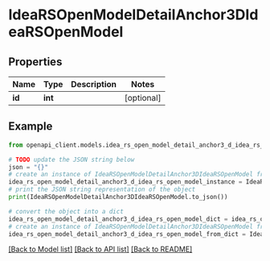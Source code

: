 # IdeaRSOpenModelDetailAnchor3DIdeaRSOpenModel


## Properties

Name | Type | Description | Notes
------------ | ------------- | ------------- | -------------
**id** | **int** |  | [optional] 

## Example

```python
from openapi_client.models.idea_rs_open_model_detail_anchor3_d_idea_rs_open_model import IdeaRSOpenModelDetailAnchor3DIdeaRSOpenModel

# TODO update the JSON string below
json = "{}"
# create an instance of IdeaRSOpenModelDetailAnchor3DIdeaRSOpenModel from a JSON string
idea_rs_open_model_detail_anchor3_d_idea_rs_open_model_instance = IdeaRSOpenModelDetailAnchor3DIdeaRSOpenModel.from_json(json)
# print the JSON string representation of the object
print(IdeaRSOpenModelDetailAnchor3DIdeaRSOpenModel.to_json())

# convert the object into a dict
idea_rs_open_model_detail_anchor3_d_idea_rs_open_model_dict = idea_rs_open_model_detail_anchor3_d_idea_rs_open_model_instance.to_dict()
# create an instance of IdeaRSOpenModelDetailAnchor3DIdeaRSOpenModel from a dict
idea_rs_open_model_detail_anchor3_d_idea_rs_open_model_from_dict = IdeaRSOpenModelDetailAnchor3DIdeaRSOpenModel.from_dict(idea_rs_open_model_detail_anchor3_d_idea_rs_open_model_dict)
```
[[Back to Model list]](../README.md#documentation-for-models) [[Back to API list]](../README.md#documentation-for-api-endpoints) [[Back to README]](../README.md)


